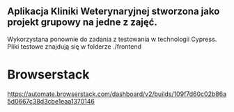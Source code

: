 ## Aplikacja Kliniki Weterynaryjnej stworzona jako projekt grupowy na jedne z zajęć.
Wykorzystana ponownie do zadania z testowania w technologii Cypress. Pliki testowe znajdują się w folderze ./frontend

# Browserstack

https://automate.browserstack.com/dashboard/v2/builds/109f7d60c02b86a5d0667c38d3cbe1eaa1370146
